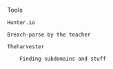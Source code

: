 Tools

    Hunter.io 

    Breach-parse by the teacher 

    Theharvester 

        Finding subdomains and stuff 